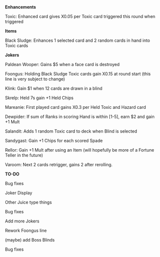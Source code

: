 **Enhancements**

Toxic: Enhanced card gives X0.05 per Toxic card triggered this round when triggered

**Items**

Black Sludge: Enhances 1 selected card and 2 random cards in hand into Toxic cards

**Jokers**

Paldean Wooper: Gains $5 when a face card is destroyed

Foongus: Holding Black Sludge Toxic cards gain X0.15 at round start (this line is very subject to change)

Klink: Gain $1 when 12 cards are drawn in a blind

Skrelp: Held 7s gain +1 Held Chips

Mareanie: First played card gains X0.3 per Held Toxic and Hazard card

Dewpider: If sum of Ranks in scoring Hand is within [1-5], earn $2 and gain +1 Mult 			

Salandit: Adds 1 random Toxic card to deck when Blind is selected

Sandygast: Gain +1 Chips for each scored Spade

Rellor: Gain +1 Mult after using an Item (will hopefully be more of a Fortune Teller in the future)

Varoom: Next 2 cards retrigger, gains 2 after rerolling.



**TO-DO**

Bug fixes

Joker Display

Other Juice type things

Bug fixes

Add more Jokers

Rework Foongus line

(maybe) add Boss Blinds

Bug fixes


